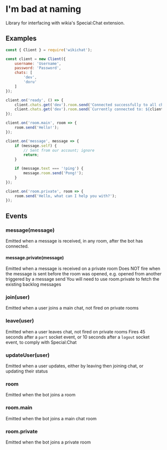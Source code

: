# I'm bad at naming
Library for interfacing with wikia's Special:Chat extension.


## Examples
```js
const { Client } = require('wikichat');

const client = new Client({
    username: 'Username',
    password: 'Password',
    chats: [
        'dev',
        'doru'
    ]
}); 

client.on('ready', () => {
    client.chats.get('dev').room.send('Connected successfully to all chats');
    client.chats.get('dev').room.send(`Currently connected to: ${client.chats.array().map(chat => chat.name).join(', ')}`);
});

client.on('room.main', room => {
    room.send('Hello!');
});

client.on('message', message => {
    if (message.self) {
        // Sent from our account; ignore
        return;
    }

    if (message.text === '!ping') {
        message.room.send('Pong!');
    }
});

client.on('room.private', room => {
    room.send('Hello, what can I help you with?');
});
```

## Events
### message(message)
Emitted when a message is received, in any room, after the bot has connected.
#### message.private(message)
Emitted when a message is received on a private room
Does NOT fire when the message is sent before the room was opened, e.g. opened from another triggered by a message send
You will need to use room.private to fetch the existing backlog messages

### join(user)
Emitted when a user joins a main chat, not fired on private rooms

### leave(user)
Emitted when a user leaves chat, not fired on private rooms
Fires 45 seconds after a `part` socket event, or 10 seconds after a `logout` socket event, to comply with Special:Chat

### updateUser(user)
Emitted when a user updates, either by leaving then joining chat, or updating their status

### room
Emitted when the bot joins a room
### room.main
Emitted when the bot joins a main chat room
### room.private
Emitted when the bot joins a private room